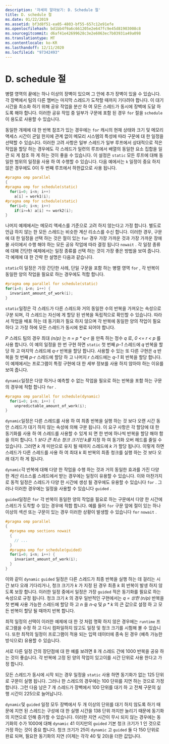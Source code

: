 ```yaml
---
description: '자세히 알아보기: D. Schedule 절'
title: D. schedule 절
ms.date: 01/22/2019
ms.assetid: bf3d8f51-ea05-4803-bf55-657c12e91efe
ms.openlocfilehash: bd1bb4f9a6c661205e2e647fc9e45d81903008c8
ms.sourcegitcommit: d6af41e42699628c3e2e6063ec7b03931a49a098
ms.translationtype: MT
ms.contentlocale: ko-KR
ms.lasthandoff: 12/11/2020
ms.locfileid: "97342493"
---
```

# <a name="d-the-schedule-clause"></a>D. schedule 절

병렬 영역의 끝에는 하나 이상의 장벽이 있으며 그 안에 추가 장벽이 있을 수 있습니다. 각 장벽에서 팀의 다른 멤버는 마지막 스레드가 도착할 때까지 기다려야 합니다. 이 대기 시간을 최소화 하기 위해 공유 작업을 분산 하 여 모든 스레드가 동시에 장벽에 도달 하도록 해야 합니다. 이러한 공유 작업 중 일부가 구문에 포함 된 경우 `for` 절을 `schedule` 이 용도로 사용할 수 있습니다.

동일한 개체에 대 한 반복 참조가 있는 경우에는 `for` 캐시의 현재 상태와 크기 및 메모리 액세스 시간이 균일 한지에 관계 없이 메모리 시스템의 특성에 따라 구문에 대 한 일정을 선택할 수 있습니다. 이러한 고려 사항은 일부 스레드가 일부 루프에서 상대적으로 적은 작업을 할당 하는 경우에도 각 스레드가 일련의 루프에서 배열의 동일한 요소 집합을 일관 되 게 참조 하 게 하는 것이 좋을 수 있습니다. 이 설정은 `static` 모든 루프에 대해 동일한 범위의 일정을 사용 하 여 수행할 수 있습니다. 다음 예에서는 `k` 일정이 중요 하지 않은 경우에도 0이 두 번째 루프에서 하한값으로 사용 됩니다.

```cpp
#pragma omp parallel
{
#pragma omp for schedule(static)
  for(i=0; i<n; i++)
    a[i] = work1(i);
#pragma omp for schedule(static)
  for(i=0; i<n; i++)
    if(i>=k) a[i] += work2(i);
}
```

나머지 예제에서는 메모리 액세스를 기준으로 고려 하지 않는다고 가정 합니다. 별도로 언급 하지 않는 한 모든 스레드는 비슷한 계산 리소스를 수신 합니다. 이러한 경우, 구문에 대 한 일정을 선택 하는 것은 절이 있는 `for` 경우 가장 가까운 것과 가장 가까운 장애물 사이에서 수행 해야 하는 모든 공유 작업에 따라 결정 됩니다 `nowait` . 각 일정 종류에 대해 간단한 예제에서는 일정 종류를 선택 하는 것이 가장 좋은 방법을 보여 줍니다. 각 예제에 대 한 간략 한 설명은 다음과 같습니다.

`static`이 일정은 가장 간단한 사례, 단일 구문을 포함 하는 병렬 영역 `for` , 각 반복이 동일한 양의 작업을 필요로 하는 경우에도 적합 합니다.

```cpp
#pragma omp parallel for schedule(static)
for(i=0; i<n; i++) {
  invariant_amount_of_work(i);
}
```

`static`일정은 각 스레드가 다른 스레드와 거의 동일한 수의 반복을 가져오는 속성으로 구분 되며, 각 스레드는 자신에 게 할당 된 반복을 독립적으로 확인할 수 있습니다. 따라서 작업을 배포 하는 데 동기화가 필요 하지 않으며 각 반복에 동일한 양의 작업이 필요 하다 고 가정 하에 모든 스레드가 동시에 완료 되어야 합니다.

*P* 스레드 팀의 경우 최대 *(n/p)* 는 *n = p \* q-r* 을 만족 하는 정수 *q* 로, *0 <= r < p* 를 사용 합니다. 이 예의 일정을 한 번 구현 하면 `static` 첫 번째 *p-1* 스레드에 *q* 반복을 할당 하 고 마지막 스레드에 *q-r* 반복을 할당 합니다.  사용할 수 있는 또 다른 구현은 *q* 반복을 첫 번째 *p-r* 스레드에 할당 하 고 나머지 *r* 스레드에는 *q-1* 회 반복을 할당 합니다. 이 예제에서는 프로그램이 특정 구현에 대 한 세부 정보를 사용 하지 않아야 하는 이유를 보여 줍니다.

`dynamic`일정은 다양 하거나 예측할 수 없는 작업을 필요로 하는 반복을 포함 하는 구문의 경우에 적합 합니다 `for` .

```cpp
#pragma omp parallel for schedule(dynamic)
  for(i=0; i<n; i++) {
    unpredictable_amount_of_work(i);
}
```

`dynamic`일정은 다른 스레드를 사용 하 여 최종 반복을 실행 하는 것 보다 오랜 시간 동안 스레드가 대기 하지 않는 속성에 의해 구분 됩니다. 이 요구 사항은 각 할당에 대 한 동기화를 사용 하 여 스레드를 사용할 수 있게 되 면 한 번에 하나씩 반복을 할당 해야 함을 의미 합니다. 1 *보다 큰 최소 청크 크기인 k를* 지정 하 여 동기화 오버 헤드를 줄일 수 있습니다. 그러면 *k* 개 미만으로 유지 될 때까지 스레드에 *k* 가 할당 됩니다. 이렇게 하면 스레드가 다른 스레드를 사용 하 여 최대 *k* 회 반복의 최종 청크를 실행 하는 것 보다 오래 대기 하 게 됩니다.

`dynamic`각 반복에 대해 다양 한 작업을 수행 하는 것과 거의 동일한 효과를 가진 다양 한 계산 리소스를 스레드에서 받는 경우에는 일정이 유용할 수 있습니다. 이와 마찬가지로 동적 일정은 스레드가 다양 한 시간에 생성 될 경우에도 유용할 수 있습니다 `for` . 그러나 이러한 경우에는 일정을 사용할 수 있습니다 `guided` .

`guided`일정은 `for` 각 반복이 동일한 양의 작업을 필요로 하는 구문에서 다양 한 시간에 스레드가 도착할 수 있는 경우에 적합 합니다. 예를 들어 `for` 구문 앞에 절이 있는 하나 이상의 섹션 또는 구문이 있는 경우 이러한 상황이 발생할 수 있습니다 `for` `nowait` .

```cpp
#pragma omp parallel
{
  #pragma omp sections nowait
  {
    // ...
  }
  #pragma omp for schedule(guided)
  for(i=0; i<n; i++) {
    invariant_amount_of_work(i);
  }
}
```

이와 같이 `dynamic` `guided` 일정은 다른 스레드가 최종 반복을 실행 하는 데 걸리는 시간 보다 오래 기다리거나, 청크 크기가 *k* 가 지정 된 경우 최종 *k* 회 반복이 발생 하지 않도록 보장 합니다. 이러한 일정 중에서 일정은 가장 `guided` 적은 동기화를 필요로 하는 속성으로 규정 됩니다. 청크 크기 *k* 의 경우 일반적인 구현에서는 *q = 상한 (n/p)* 반복을 첫 번째 사용 가능한 스레드에 할당 하 고 *n* 을 *n-q* 및 *p \* k* 의 큰 값으로 설정 하 고 모든 반복이 할당 될 때까지 반복 합니다.

최적 일정의 선택이 이러한 예제에 대 한 것 처럼 명확 하지 않은 경우에는 `runtime` 프로그램을 수정 하 고 다시 컴파일하지 않고도 일정 및 청크 크기를 시험해 볼 수 있습니다. 또한 최적의 일정이 프로그램이 적용 되는 입력 데이터에 종속 된 경우 (예측 가능한 방식으로) 유용할 수 있습니다.

서로 다른 일정 간의 장단점에 대 한 예를 보려면 8 개 스레드 간에 1000 반복을 공유 하는 것이 좋습니다. 각 반복에 고정 된 양의 작업이 있고이를 시간 단위로 사용 한다고 가정 합니다.

모든 스레드가 동시에 시작 되는 경우 일정을 `static` 사용 하면 동기화가 없는 125 단위로 구문이 실행 됩니다. 그러나 한 스레드의 경우에는 100 단위를 지연 하는 것으로 가정 합니다. 그런 다음 남은 7 개 스레드가 장벽에서 100 단위를 대기 하 고 전체 구문의 실행 시간이 225으로 늘어납니다.

`dynamic`및 `guided` 일정 모두 장벽에서 두 개 이상의 단위를 대기 하지 않도록 하기 때문에 지연 된 스레드는 구성에 대 한 실행 시간을 138 단위 까지만 늘리기 때문에 동기화의 지연으로 인해 증가할 수 있습니다. 이러한 지연 시간이 무시 되지 않는 경우에는 동기화의 수가 1000에 대해 `dynamic` 41 이지만의 `guided` 기본 청크 크기가 1 인 것으로 가정 하는 것이 중요 합니다. 청크 크기가 25이 `dynamic` 고 `guided` 둘 다 150 단위로 완료 되며, 필요한 동기화의 지연 (이제는 각각 40 및 20)을 더한 값입니다.
